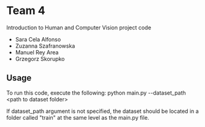 # Team 4


Introduction to Human and Computer Vision project code 

- Sara Cela Alfonso
- Zuzanna Szafranowska
- Manuel Rey Area
- Grzegorz Skorupko

<h2>Usage</h2>

To run this code, execute the following:
python main.py --dataset_path \<path to dataset folder\>

If dataset_path argument is not specified, the dataset should be located in a folder called "train" at the same level as the main.py file.